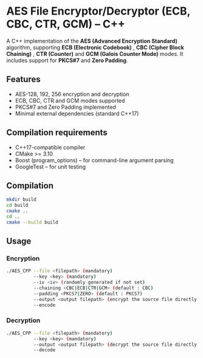 # AES File Encryptor/Decryptor (ECB, CBC, CTR, GCM) – C++

A C++ implementation of the **AES (Advanced Encryption Standard)** algorithm, supporting **ECB (Electronic Codebook)** , **CBC (Cipher Block Chaining)** , **CTR (Counter)** and **GCM (Galois Counter Mode)** modes. It includes support for **PKCS#7** and **Zero Padding**.

## Features

- AES-128, 192, 256 encryption and decryption
- ECB, CBC, CTR and GCM modes supported
- PKCS#7 and Zero Padding implemented
- Minimal external dependencies (standard C++17)

## Compilation requirements

- C++17-compatible compiler
- CMake >= 3.10
- Boost (program_options) – for command-line argument parsing
- GoogleTest – for unit testing


## Compilation

```bash
mkdir build
cd build
cmake ..
cd ..
cmake --build build
```

## Usage

### Encryption

```bash
./AES_CPP --file <filepath> (mandatory)
          --key <key> (mandatory)
          --iv <iv> (randomly generated if not set)
          --chaining <CBC|ECB|CTR|GCM> (default : CBC)
          --padding <PKCS7|ZERO> (default : PKCS7)
          --output <output filepath> (encrypt the source file directly if not set)
          --encode

```

### Decryption

```bash
./AES_CPP --file <filepath> (mandatory)
          --key <key> (mandatory)
          --output <output filepath> (decrypt the source file directly if not set)
          --decode

```


